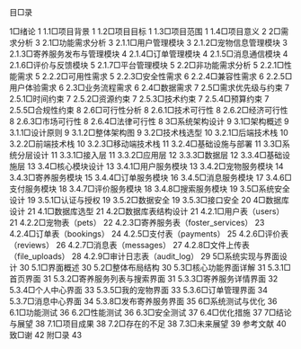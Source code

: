 目□录

1□绪论	1
1.1□项目背景	1
1.2□项目目标	1
1.3□项目范围	1
1.4□项目意义	2
2□需求分析	3
2.1□功能需求分析	3
2.1.1□用户管理模块	3
2.1.2□宠物信息管理模块	3
2.1.3□寄养服务发布与管理模块	4
2.1.4□订单管理模块	4
2.1.5□消息通信模块	4
2.1.6□评价与反馈模块	5
2.1.7□平台管理模块	5
2.2□非功能需求分析	5
2.2.1□性能需求	5
2.2.2□可用性需求	5
2.2.3□安全性需求	6
2.2.4□兼容性需求	6
2.2.5□用户体验需求	6
2.3□业务流程需求	6
2.4□数据需求	7
2.5□需求优先级与约束	7
2.5.1□时间约束	7
2.5.2□资源约束	7
2.5.3□技术约束	7
2.5.4□预算约束	7
2.5.5□合规性约束	8
2.6□可行性分析	8
2.6.1□技术可行性	8
2.6.2□经济可行性	8
2.6.3□市场可行性	8
2.6.4□法律可行性	8
3□系统架构设计	9
3.1□架构概述	9
3.1.1□设计原则	9
3.1.2□整体架构图	9
3.2□技术栈选型	10
3.2.1□后端技术栈	10
3.2.2□前端技术栈	10
3.2.3□移动端技术栈	11
3.2.4□基础设施与部署	11
3.3□系统分层设计	11
3.3.1□接入层	11
3.3.2□应用层	12
3.3.3□数据层	12
3.3.4□基础设施层	13
3.4□核心模块设计	13
3.4.1□用户服务模块	13
3.4.2□宠物服务模块	14
3.4.3□寄养服务模块	15
3.4.4□订单服务模块	16
3.4.5□消息服务模块	17
3.4.6□支付服务模块	18
3.4.7□评价服务模块	18
3.4.8□搜索服务模块	19
3.5□系统安全设计	19
3.5.1□认证与授权	19
3.5.2□数据安全	19
3.5.3□接口安全	20
4□数据库设计	21
4.1□数据库选型	21
4.2□数据库表结构设计	21
4.2.1□用户表（users）	21
4.2.2□宠物表（pets）	22
4.2.3□寄养服务表（foster_services）	23
4.2.4□订单表（bookings）	24
4.2.5□支付表（payments）	25
4.2.6□评价表（reviews）	26
4.2.7□消息表（messages）	27
4.2.8□文件上传表（file_uploads）	28
4.2.9□审计日志表（audit_log）	29
5□系统实现与界面设计	30
5.1□界面概述	30
5.2□整体布局结构	30
5.3□核心功能界面详解	31
5.3.1□首页界面	31
5.3.2□寄养服务列表与搜索界面	31
5.3.3□寄养服务详情界面	32
5.3.4□个人中心界面	33
5.3.5□我的宠物界面	33
5.3.6□订单管理界面	34
5.3.7□消息中心界面	34
5.3.8□发布寄养服务界面	35
6□系统测试与优化	36
6.1□功能测试	36
6.2□性能测试	36
6.3□安全测试	37
6.4□优化措施	37
7□结论与展望	38
7.1□项目成果	38
7.2□存在的不足	38
7.3□未来展望	39
参考文献	40
致□谢	42
附□录	43